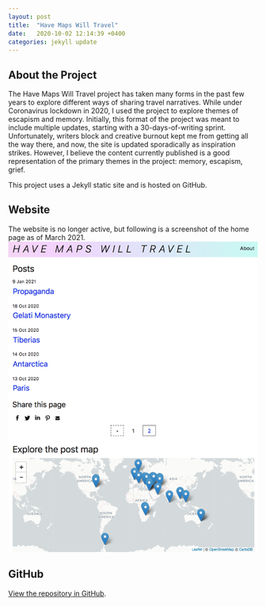 ```yaml
---
layout: post
title:  "Have Maps Will Travel"
date:   2020-10-02 12:14:39 +0400
categories: jekyll update
---
```

## About the Project
The Have Maps Will Travel project has taken many forms in the past few years to explore different ways of sharing travel narratives. While under Coronavirus lockdown in 2020, I used the project to explore themes of escapism and memory. Initially, this format of the project was meant to include multiple updates, starting with a 30-days-of-writing sprint. Unfortunately, writers block and creative burnout kept me from getting all the way there, and now, the site is updated sporadically as inspiration strikes. However, I believe the content currently published is a good representation of the primary themes in the project: memory, escapism, grief.

This project uses a Jekyll static site and is hosted on GitHub.

## Website
The website is no longer active, but following is a screenshot of the home page as of March 2021.
![Screenshot of the Home page for Have Maps Will Travel showing the posts on the first page and the posts map](/img/havemaps.png)

## GitHub
<a href="https://github.com/havemaps/havemaps.github.io">View the repository in GitHub</a>.
